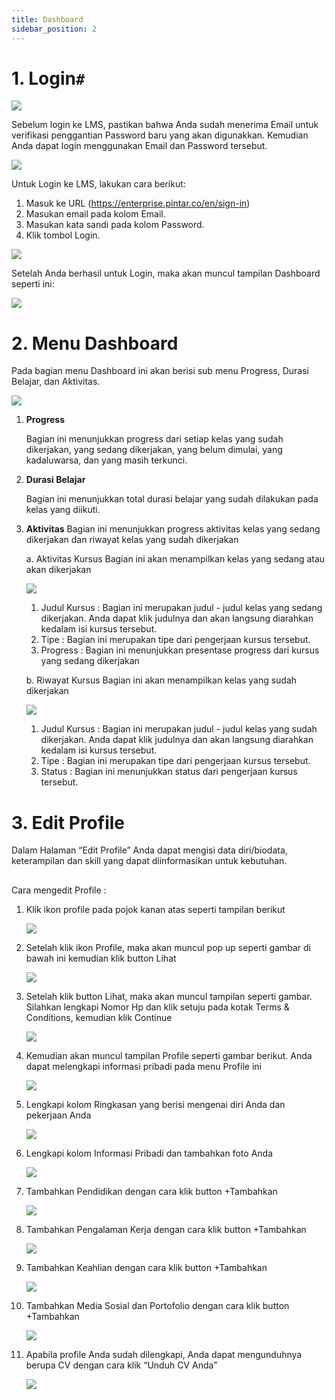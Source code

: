 ```yaml
---
title: Dashboard
sidebar_position: 2
---
```

# 1. Login`#`

![](/img/Enterprise-LMS-Login_1.3.png)

Sebelum login ke LMS, pastikan bahwa Anda sudah menerima Email untuk verifikasi penggantian Password baru yang akan digunakkan. Kemudian Anda dapat login menggunakan Email dan Password tersebut.

![](/img/Enterprise-LMS-Login_1.1.png)

Untuk Login ke LMS, lakukan cara berikut:

1. Masuk ke URL (<https://enterprise.pintar.co/en/sign-in>)
2. Masukan email pada kolom Email.
3. Masukan kata sandi pada kolom Password.
4. Klik tombol Login.

![](/img/Enterprise-LMS-Login_1.2.png)

Setelah Anda berhasil untuk Login, maka akan muncul tampilan Dashboard seperti ini:

![](/img/Enterprise-LMS-Login_1.4.png)

# 2. Menu Dashboard

Pada bagian menu Dashboard ini akan berisi sub menu Progress, Durasi Belajar, dan Aktivitas.

![](/img/dashboard.jpg)

1. **Progress**

   Bagian ini menunjukkan progress dari setiap kelas yang sudah dikerjakan, yang sedang dikerjakan, yang belum dimulai, yang kadaluwarsa, dan yang masih terkunci.
2. **Durasi Belajar**

   Bagian ini menunjukkan total durasi belajar yang sudah dilakukan pada kelas yang diikuti.
3. **Aktivitas**
   Bagian ini menunjukkan progress aktivitas kelas yang sedang dikerjakan dan riwayat kelas yang sudah dikerjakan

   a. Aktivitas Kursus
   Bagian ini akan menampilkan kelas yang sedang atau akan dikerjakan

   ![](/img/Enterprise-LMS-Dashboard_1.2.png)

   1. Judul Kursus : Bagian ini merupakan judul - judul kelas yang sedang dikerjakan. Anda dapat klik judulnya dan akan langsung diarahkan kedalam isi kursus tersebut.
   2. Tipe : Bagian ini merupakan tipe dari pengerjaan kursus tersebut.
   3. Progress : Bagian ini menunjukkan presentase progress dari kursus yang sedang dikerjakan



   b. Riwayat Kursus
   Bagian ini akan menampilkan kelas yang sudah dikerjakan

   ![](/img/Enterprise-LMS-Dashboard_1.3.png)

   1. Judul Kursus : Bagian ini merupakan judul - judul kelas yang sudah dikerjakan. Anda dapat klik judulnya dan akan langsung diarahkan kedalam isi kursus tersebut.
   2. Tipe : Bagian ini merupakan tipe dari pengerjaan kursus tersebut.
   3. Status : Bagian ini menunjukkan status dari pengerjaan kursus tersebut.



# 3. Edit Profile

Dalam Halaman “Edit Profile” Anda dapat mengisi data diri/biodata, keterampilan dan skill yang dapat diinformasikan untuk kebutuhan.

## 
Cara mengedit Profile :

1. Klik ikon profile pada pojok kanan atas seperti tampilan berikut

   ![](/img/Enterprise-LMS-Edit-Profile_1.1.png)
2. Setelah klik ikon Profile, maka akan muncul pop up seperti gambar di bawah ini kemudian klik button Lihat

   ![](/img/Enterprise-LMS-Edit-Profile_1.2.png)
3. Setelah klik button Lihat, maka akan muncul tampilan seperti gambar. Silahkan lengkapi Nomor Hp dan klik setuju pada kotak Terms & Conditions, kemudian klik Continue

   ![](/img/profile.jpg)
4. Kemudian akan muncul tampilan Profile seperti gambar berikut. Anda dapat melengkapi informasi pribadi pada menu Profile ini

   ![](/img/profile-2.jpg)
5. Lengkapi kolom Ringkasan yang berisi mengenai diri Anda dan pekerjaan Anda

   ![](/img/profile-3.jpg)
6. Lengkapi kolom Informasi Pribadi dan tambahkan foto Anda

   ![](/img/profile-4.jpg)
7. Tambahkan Pendidikan dengan cara klik button +Tambahkan

   ![](/img/profile-5.jpg)
8. Tambahkan Pengalaman Kerja dengan cara klik button +Tambahkan

   ![](/img/profile-6.jpg)
9. Tambahkan Keahlian dengan cara klik button +Tambahkan

   ![](/img/profile-7.jpg)
10. Tambahkan Media Sosial dan Portofolio dengan cara klik button +Tambahkan

    ![](/img/profile-8.jpg)
11. Apabila profile Anda sudah dilengkapi, Anda dapat mengunduhnya berupa CV dengan cara klik “Unduh CV Anda”

    ![](/img/profile-9.jpg)
